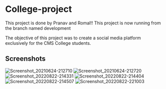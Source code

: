 # College-project

This project is done by Pranav and Romal!!
This project is now running from the branch named development

The objective of this project was to create a social media platform exclusively for the CMS College students.

## Screenshots
![Screenshot_20210624-212710](https://user-images.githubusercontent.com/49746983/205477308-d20ec683-b5b3-4a4b-b32c-a74a75c2c32e.png)
![Screenshot_20210624-212720](https://user-images.githubusercontent.com/49746983/205477312-a6174da9-947b-4210-a1df-dd91389c16c8.png)
![Screenshot_20220822-214331](https://user-images.githubusercontent.com/49746983/205477313-a1c574a2-c526-48ba-ae5c-a1bd962fc67f.png)
![Screenshot_20220822-214404](https://user-images.githubusercontent.com/49746983/205477316-a401d564-9168-44f0-a45c-343e46c760ce.png)
![Screenshot_20220822-214507](https://user-images.githubusercontent.com/49746983/205477318-7147836a-e67c-434b-ba65-95f357765a56.png)
![Screenshot_20220822-221003](https://user-images.githubusercontent.com/49746983/205477320-6b3e47de-80ef-4db5-940e-3b785cfeb59e.png)
